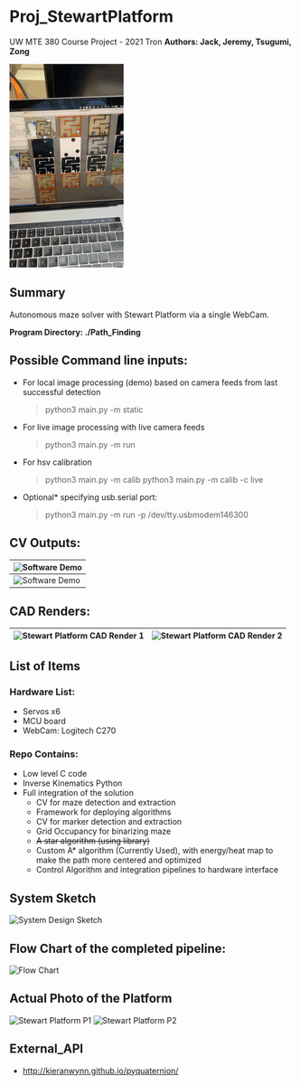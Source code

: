# Proj_StewartPlatform
UW MTE 380 Course Project - 2021 Tron 
**Authors: Jack, Jeremy, Tsugumi, Zong**

![IMG_4010_0003](README.assets/IMG_4010_0003.gif)

## Summary
Autonomous maze solver with Stewart Platform via a single WebCam.

**Program Directory: ./Path_Finding**

## Possible Command line inputs:
- For local image processing (demo) based on camera feeds from last successful detection
  > python3 main.py -m static 
- For live image processing with live camera feeds
  > python3 main.py -m run
- For hsv calibration
  > python3 main.py -m calib
  > python3 main.py -m calib -c live
- Optional* specifying usb.serial port:
  > python3 main.py -m run -p /dev/tty.usbmodem146300
  
## CV Outputs:

| ![Software Demo](./Path_Finding/img/frame_debugWindow_1.png) |
| ------------------------------------------------------------ |
| ![Software Demo](./Path_Finding/img/frame_debugWindow_3.png) |



## CAD Renders:
| ![Stewart Platform CAD Render 1](./CAD_Render/render2.png) | ![Stewart Platform CAD Render 2](./CAD_Render/render3.png) |
| ---------------------------------------------------------- | ---------------------------------------------------------- |

## List of Items
### Hardware List:
- Servos x6
- MCU board
- WebCam: Logitech C270

### Repo Contains:
- Low level C code
- Inverse Kinematics Python
- Full integration of the solution
  - CV for maze detection and extraction
  - Framework for deploying algorithms
  - CV for marker detection and extraction
  - Grid Occupancy for binarizing maze
  - ~~A star algorithm (using library)~~
  - Custom A* algorithm (Currently Used), with energy/heat map to make the path more centered and optimized
  - Control Algorithm and integration pipelines to hardware interface
  
## System Sketch
![System Design Sketch](./CAD_Render/system_sketch.png)

## Flow Chart of the completed pipeline:
![Flow Chart](./CAD_Render/flow_chart.jpeg)

## Actual Photo of the Platform
![Stewart Platform P1](./CAD_Render/initial_prototype.jpg)
![Stewart Platform P2](./CAD_Render/Final_Platform.jpg)

## External_API
-   http://kieranwynn.github.io/pyquaternion/

